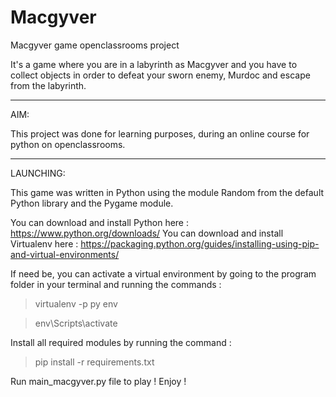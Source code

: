 # Macgyver
Macgyver game openclassrooms project

It's a game where you are in a labyrinth as Macgyver and you have to collect objects in order to 
defeat your sworn enemy, Murdoc and escape from the labyrinth. 

______________________________________________________________________________________________________________________________________

AIM:

This project was done for learning purposes, during an online course for python on openclassrooms.


______________________________________________________________________________________________________________________________________

LAUNCHING:

This game was written in Python using the module Random from the default Python library and the Pygame module.

You can download and install Python here : https://www.python.org/downloads/
You can download and install Virtualenv here : https://packaging.python.org/guides/installing-using-pip-and-virtual-environments/

If need be, you can activate a virtual environment by going to the program folder in your terminal and 
running the commands : 

> virtualenv -p py env

> env\Scripts\activate

Install all required modules by running the command : 

> pip install -r requirements.txt

Run main_macgyver.py file to play ! Enjoy ! 

